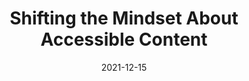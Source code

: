 ---
date: 2021-12-15
permalink: false
publisher: mnit_services
tags:
  - accessibility
  - content
target_url: https://mn.gov/mnit/about-mnit/accessibility/news/?id=38-512643
title: Shifting the Mindset About Accessible Content
---